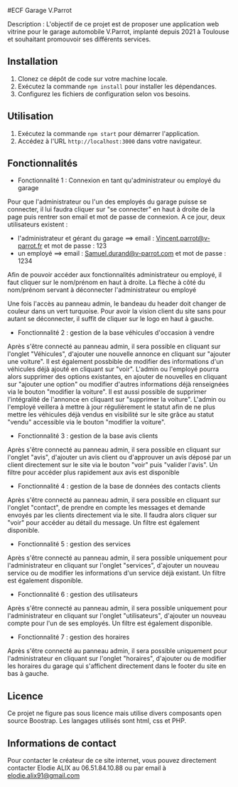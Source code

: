 #ECF Garage V.Parrot 

Description : L'objectif de ce projet est de proposer une application web vitrine pour le garage automobile V.Parrot, implanté depuis 2021 à Toulouse et souhaitant promouvoir ses différents services. 

## Installation

1. Clonez ce dépôt de code sur votre machine locale.
2. Exécutez la commande `npm install` pour installer les dépendances.
3. Configurez les fichiers de configuration selon vos besoins.

## Utilisation

1. Exécutez la commande `npm start` pour démarrer l'application.
2. Accédez à l'URL `http://localhost:3000` dans votre navigateur.

## Fonctionnalités 

- Fonctionnalité 1 : Connexion en tant qu'administrateur ou employé du garage 

Pour que l'administrateur ou l'un des employés du garage puisse se connecter, il lui faudra cliquer sur "se connecter" en haut à droite de la page puis rentrer son email et mot de passe de connexion. 
A ce jour, deux utilisateurs existent : 
- l'administrateur et gérant du garage ==> email : Vincent.parrot@v-parrot.fr et mot de passe : 123
- un employé ==> email : Samuel.durand@v-parrot.com et mot de passe : 1234


Afin de pouvoir accéder aux fonctionnalités administrateur ou employé, il faut cliquer sur le nom/prénom en haut à droite. 
La flèche à côté du nom/prénom servant à déconnecter l'administrateur ou employé

Une fois l'accès au panneau admin, le bandeau du header doit changer de couleur dans un vert turquoise. 
Pour avoir la vision client du site sans pour autant se déconnecter, il suffit de cliquer sur le logo en haut à gauche. 

- Fonctionnalité 2 : gestion de la base véhicules d'occasion à vendre

Après s'être connecté au panneau admin, il sera possible en cliquant sur l'onglet "Véhicules", d'ajouter une nouvelle annonce en cliquant sur "ajouter une voiture". 
Il est également possbible de modifier des informations d'un véhicules déjà ajouté en cliquant sur "voir". L'admin ou l'employé pourra alors supprimer des options existantes, en ajouter de nouvelles en cliquant sur "ajouter une option" ou modifier d'autres informations déjà renseignées via le bouton "modifier la voiture". Il est aussi possible de supprimer l'intégralité de l'annonce en cliquant sur "supprimer la voiture". 
L'admin ou l'employé veillera à mettre à jour régulièrement le statut afin de ne plus mettre les véhicules déjà vendus en visibilité sur le site grâce au statut "vendu" accessible via le bouton "modifier la voiture". 

- Fonctionnalité 3 : gestion de la base avis clients 

Après s'être connecté au panneau admin, il sera possible en cliquant sur l'onglet "avis", d'ajouter un avis client ou d'approuver un avis déposé par un client directement sur le site via le bouton "voir" puis "valider l'avis". 
Un filtre pour accéder plus rapidement aux avis est disponible 

- Fonctionnalité 4 : gestion de la base de données des contacts clients 

Après s'être connecté au panneau admin, il sera possible en cliquant sur l'onglet "contact", de prendre en compte les messages et demande envoyés par les clients directement via le site. Il faudra alors cliquer sur "voir" pour accéder au détail du message. 
Un filtre est également disponible.

- Fonctionnalité 5 : gestion des services 

Après s'être connecté au panneau admin, il sera possible uniquement pour l'administrateur en cliquant sur l'onglet "services", d'ajouter un nouveau service ou de modifier les informations d'un service déjà existant. 
Un filtre est également disponible.

- Fonctionnalité 6 : gestion des utilisateurs 

Après s'être connecté au panneau admin, il sera possible uniquement pour l'administrateur en cliquant sur l'onglet "utilisateurs", d'ajouter un nouveau compte pour l'un de ses employés. 
Un filtre est également disponible.

- Fonctionnalité 7 : gestion des horaires 

Après s'être connecté au panneau admin, il sera possible uniquement pour l'administrateur en cliquant sur l'onglet "horaires", d'ajouter ou de modifier les horaires du garage qui s'affichent directement dans le footer du site en bas à gauche. 

## Licence 

Ce projet ne figure pas sous licence mais utilise divers composants open source Boostrap. 
Les langages utilisés sont html, css et PHP. 

## Informations de contact 

Pour contacter le créateur de ce site internet, vous pouvez directement contacter Elodie ALIX au 06.51.84.10.88 ou par email à elodie.alix91@gmail.com

